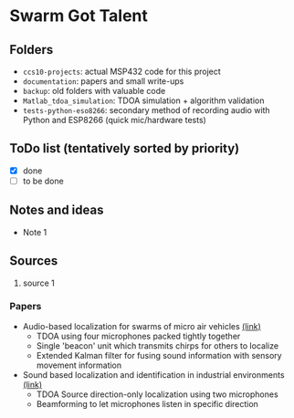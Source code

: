 # Swarm Got Talent

## Folders

- `ccs10-projects`: actual MSP432 code for this project
- `documentation`: papers and small write-ups
- `backup`: old folders with valuable code
- `Matlab_tdoa_simulation`: TDOA simulation + algorithm validation
- `tests-python-eso8266`: secondary method of recording audio with Python and ESP8266 (quick mic/hardware tests)

## ToDo list (tentatively sorted by priority)
- [x] done
- [ ] to be done

## Notes and ideas
- Note 1

## Sources
1. source 1

### Papers

- Audio-based localization for swarms of micro air vehicles [(link)](https://ieeexplore.ieee.org/document/6907551)
  - TDOA using four microphones packed tightly together
  - Single 'beacon' unit which transmits chirps for others to localize
  - Extended Kalman filter for fusing sound information with sensory movement information
- Sound based localization and identification in industrial environments [(link)](https://ieeexplore.ieee.org/abstract/document/8217063)
  - TDOA Source direction-only localization using two microphones
  - Beamforming to let microphones listen in specific direction
